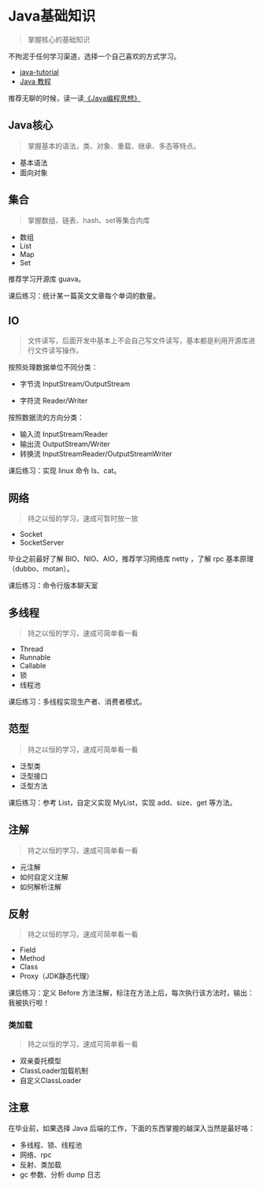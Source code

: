 # Java基础知识

> 掌握核心的基础知识

不拘泥于任何学习渠道，选择一个自己喜欢的方式学习。

- [java-tutorial](https://www.javatpoint.com/java-tutorial)
- [Java 教程](https://www.runoob.com/java/java-tutorial.html)

推荐无聊的时候，读一读[《Java编程思想》](http://blog.didispace.com/books/think-in-java/)

## Java核心

> 掌握基本的语法，类、对象、重载、继承、多态等特点。

- 基本语法
- 面向对象

## 集合

> 掌握数组、链表、hash、set等集合内库

- 数组
- List
- Map
- Set

推荐学习开源库 guava。

课后练习：统计某一篇英文文章每个单词的数量。

## IO

> 文件读写，后面开发中基本上不会自己写文件读写，基本都是利用开源库进行文件读写操作。

按照处理数据单位不同分类：

- 字节流 InputStream/OutputStream

- 字符流 Reader/Writer

按照数据流的方向分类：

- 输入流 InputStream/Reader
- 输出流 OutputStream/Writer
- 转换流 InputStreamReader/OutputStreamWriter

课后练习：实现 linux 命令 ls、cat。

## 网络

> 持之以恒的学习，速成可暂时放一放

- Socket
- SocketServer

毕业之前最好了解 BIO、NIO、AIO，推荐学习网络库 netty ，了解 rpc 基本原理（dubbo、motan）。

课后练习：命令行版本聊天室

## 多线程

> 持之以恒的学习，速成可简单看一看

- Thread
- Runnable
- Callable
- 锁
- 线程池

课后练习：多线程实现生产者、消费者模式。

## 范型

> 持之以恒的学习，速成可简单看一看

- 泛型类
- 泛型接口
- 泛型方法

课后练习：参考 List，自定义实现 MyList，实现 add、size、get 等方法。

## 注解

> 持之以恒的学习，速成可简单看一看

- 元注解
- 如何自定义注解
- 如何解析注解

## 反射

> 持之以恒的学习，速成可简单看一看

- Field
- Method
- Class
- Proxy（JDK静态代理）

课后练习：定义 Before 方法注解，标注在方法上后，每次执行该方法时，输出：我被执行啦！

### 类加载

>  持之以恒的学习，速成可简单看一看

- 双亲委托模型
- ClassLoader加载机制
- 自定义ClassLoader

## 注意

在毕业前，如果选择 Java 后端的工作，下面的东西掌握的越深入当然是最好咯：

- 多线程、锁、线程池
- 网络、rpc
- 反射、类加载
- gc 参数、分析 dump 日志
